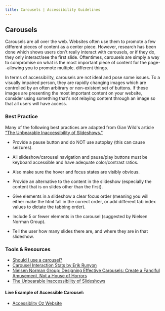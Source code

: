 ```yaml
---
title: Carousels | Accessibility Guidelines
---
```


## Carousels

Carousels are all over the web. Websites often use them to promote a few different pieces of content as a center piece. However, research has been done which shows users don't really interact with carousels, or if they do, they only interact/see the first slide. Oftentimes, carousels are simply a way to compromise on what is the most important piece of content for the page--allowing you to promote multiple. different things.

In terms of accessibility, carousels are not ideal and pose some issues. To a visually impaired person, they are rapidly changing images which are controlled by an often arbitrary or non-existent set of buttons. If these images are presenting the most important content on your website, consider using something that's not relaying content through an image so that all users will have access.


### Best Practice

Many of the following best practices are adapted from Gian Wild's article ["The Unbearable Inaccessibility of Slideshows."](https://www.sitepoint.com/unbearable-accessible-slideshow/)

* Provide a pause button and do NOT use autoplay (this can cause seizures).

* All slideshow/carousel navigation and pause/play buttons must be keyboard accessible and have adequate color/contrast ratios.

* Also make sure the hover and focus states are visibly obvious.

* Provide an alternative to the content in the slideshow (especially the content that is on slides other than the first).

* Give elements in a slideshow a clear focus order (meaning you will either make the html fall in the correct order, or add different tab index values to dictate the tabbing order).

* Include 5 or fewer elements in the carousel (suggested by Nielsen Norman Group).

* Tell the user how many slides there are, and where they are in that slideshow.

### Tools &amp; Resources
* [Should I use a carousel?](http://www.shouldiuseacarousel.com/)
* [Carousel Interaction Stats by Erik Runyon](https://erikrunyon.com/2013/01/carousel-stats/)
* [Nielsen Norman Group: Designing Effective Carousels: Create a Fanciful Amusement, Not a House of Horrors](https://www.nngroup.com/articles/designing-effective-carousels/)
* [The Unbearable Inaccessibility of Slideshows](https://www.sitepoint.com/unbearable-accessible-slideshow/)

#### Live Example of Accessible Carousel:
* [Accessiblity Oz Website](http://www.accessibilityoz.com/)

